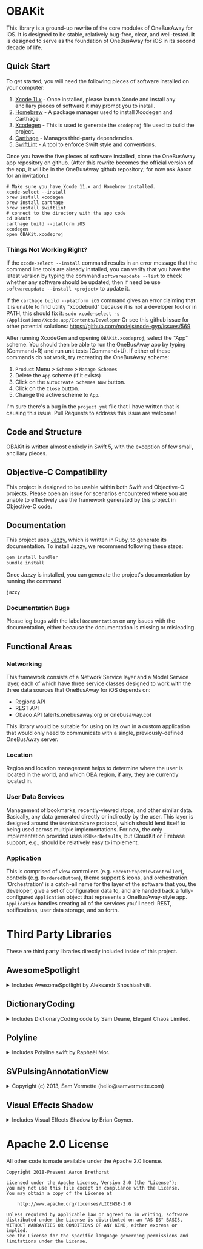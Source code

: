 # OBAKit

This library is a ground-up rewrite of the core modules of OneBusAway for iOS. It is designed to be stable, relatively bug-free, clear, and well-tested. It is designed to serve as the foundation of OneBusAway for iOS in its second decade of life.

## Quick Start

To get started, you will need the following pieces of software installed on your computer:

1. [Xcode 11.x](https://apps.apple.com/us/app/xcode/id497799835) - Once installed, please launch Xcode and install any ancillary pieces of software it may prompt you to install.
2. [Homebrew](https://brew.sh) - A package manager used to install Xcodegen and Carthage.
3. [Xcodegen](https://github.com/yonaskolb/XcodeGen) - This is used to generate the `xcodeproj` file used to build the project.
4. [Carthage](https://github.com/Carthage/Carthage) - Manages third-party dependencies.
5. [SwiftLint](https://github.com/realm/SwiftLint) - A tool to enforce Swift style and conventions.


Once you have the five pieces of software installed, clone the OneBusAway app repository on github. (After this rewrite becomes the official version of the app, it will be in the OneBusAway github repository; for now ask Aaron for an invitation.)

    # Make sure you have Xcode 11.x and Homebrew installed.
    xcode-select --install
    brew install xcodegen
    brew install carthage
    brew install swiftlint
    # connect to the directory with the app code
    cd OBAKit
    carthage build --platform iOS
    xcodegen
    open OBAKit.xcodeproj

### Things Not Working Right?

If the `xcode-select --install` command results in an error message that the command line tools are already installed, you can verify that you have the latest version by typing the command `softwareupdate --list` to check whether any software should be updated; then if need be use `softwareupdate --install <project>` to  update it.

If the `carthage build --platform iOS` command gives an error claiming that it is unable to find utility "xcodebuild" because it is not a developer tool or in PATH, this should fix it:
`sudo xcode-select -s /Applications/Xcode.app/Contents/Developer`
Or see this github issue for other potential solutions: https://github.com/nodejs/node-gyp/issues/569

After running XcodeGen and opening `OBAKit.xcodeproj`, select the "App" scheme. You should then be able to run the OneBusAway app by typing (Command+R) and run unit tests (Command+U). If either of these commands do not work, try recreating the OneBusAway scheme:

1. `Product` Menu > `Scheme` > `Manage Schemes`
2. Delete the `App` scheme (if it exists)
3. Click on the `Autocreate Schemes Now` button.
4. Click on the `Close` button.
5. Change the active scheme to `App`.

I'm sure there's a bug in the `project.yml` file that I have written that is causing this issue. Pull Requests to address this issue are welcome!

## Code and Structure

OBAKit is written almost entirely in Swift 5, with the exception of few small, ancillary pieces.

## Objective-C Compatibility

This project is designed to be usable within both Swift and Objective-C projects. Please open an issue for scenarios encountered where you are unable to effectively use the framework generated by this project in Objective-C code.

## Documentation

This project uses [Jazzy](https://github.com/realm/jazzy), which is written in Ruby, to generate its documentation. To install Jazzy, we recommend following these steps:

```bash
gem install bundler
bundle install
```

Once Jazzy is installed, you can generate the project's documentation by running the command

```bash
jazzy
```

### Documentation Bugs

Please log bugs with the label `Documentation` on any issues with the documentation, either because the documentation is missing or misleading.

## Functional Areas

### Networking

This framework consists of a Network Service layer and a Model Service layer, each of which have three service classes designed to work with the three data sources that OneBusAway for iOS depends on:

* Regions API
* REST API
* Obaco API (alerts.onebusaway.org or onebusaway.co)

This library would be suitable for using on its own in a custom application that would only need to communicate with a single, previously-defined OneBusAway server.

### Location

Region and location management helps to determine where the user is located in the world, and which OBA region, if any, they are currently located in.

### User Data Services

Management of bookmarks, recently-viewed stops, and other similar data. Basically, any data generated directly or indirectly by the user. This layer is designed around the `UserDataStore` protocol, which should lend itself to being used across multiple implementations. For now, the only implementation provided uses `NSUserDefaults`, but CloudKit or Firebase support, e.g., should be relatively easy to implement.

### Application

This is comprised of view controllers (e.g. `RecentStopsViewController`), controls (e.g. `BorderedButton`), theme support &amp; icons, and orchestration. 'Orchestration' is a catch-all name for the layer of the software that you, the developer, give a set of configuration data to, and are handed back a fully-configured `Application` object that represents a OneBusAway-style app. `Application` handles creating all of the services you'll need: REST, notifications, user data storage, and so forth.

# Third Party Libraries

These are third party libraries directly included inside of this project.

## AwesomeSpotlight

<details>
    <summary>Includes AwesomeSpotlight by Aleksandr Shoshiashvili.</summary>

    ```
    Copyright (c) 2017 aleksandrshoshiashvili aleksandr.shoshiashvili@gmail.com

    Permission is hereby granted, free of charge, to any person obtaining a copy
    of this software and associated documentation files (the "Software"), to deal
    in the Software without restriction, including without limitation the rights
    to use, copy, modify, merge, publish, distribute, sublicense, and/or sell
    copies of the Software, and to permit persons to whom the Software is
    furnished to do so, subject to the following conditions:

    The above copyright notice and this permission notice shall be included in
    all copies or substantial portions of the Software.

    THE SOFTWARE IS PROVIDED "AS IS", WITHOUT WARRANTY OF ANY KIND, EXPRESS OR
    IMPLIED, INCLUDING BUT NOT LIMITED TO THE WARRANTIES OF MERCHANTABILITY,
    FITNESS FOR A PARTICULAR PURPOSE AND NONINFRINGEMENT. IN NO EVENT SHALL THE
    AUTHORS OR COPYRIGHT HOLDERS BE LIABLE FOR ANY CLAIM, DAMAGES OR OTHER
    LIABILITY, WHETHER IN AN ACTION OF CONTRACT, TORT OR OTHERWISE, ARISING FROM,
    OUT OF OR IN CONNECTION WITH THE SOFTWARE OR THE USE OR OTHER DEALINGS IN
    THE SOFTWARE.
    ```
</details>

## DictionaryCoding

<details>
  <summary>Includes DictionaryCoding code by Sam Deane, Elegant Chaos Limited.</summary>

  ```
  The original code is copyright (c) 2014 - 2017 Apple Inc. and the Swift project authors

  Licensed under Apache License v2.0 with Runtime Library Exception

  See https://swift.org/LICENSE.txt for license information
  See https://swift.org/CONTRIBUTORS.txt for the list of Swift project authors

  Modifications and additional code here is copyright (c) 2018 Sam Deane, and is licensed under the same terms.
  ```
</details>

## Polyline

<details>
    <summary>Includes Polyline.swift by Raphaël Mor.</summary>

    ```
    The MIT License (MIT)

    Copyright (c) 2015 Raphaël Mor

    Permission is hereby granted, free of charge, to any person obtaining a copy
    of this software and associated documentation files (the "Software"), to deal
    in the Software without restriction, including without limitation the rights
    to use, copy, modify, merge, publish, distribute, sublicense, and/or sell
    copies of the Software, and to permit persons to whom the Software is
    furnished to do so, subject to the following conditions:

    The above copyright notice and this permission notice shall be included in all
    copies or substantial portions of the Software.

    THE SOFTWARE IS PROVIDED "AS IS", WITHOUT WARRANTY OF ANY KIND, EXPRESS OR
    IMPLIED, INCLUDING BUT NOT LIMITED TO THE WARRANTIES OF MERCHANTABILITY,
    FITNESS FOR A PARTICULAR PURPOSE AND NONINFRINGEMENT. IN NO EVENT SHALL THE
    AUTHORS OR COPYRIGHT HOLDERS BE LIABLE FOR ANY CLAIM, DAMAGES OR OTHER
    LIABILITY, WHETHER IN AN ACTION OF CONTRACT, TORT OR OTHERWISE, ARISING FROM,
    OUT OF OR IN CONNECTION WITH THE SOFTWARE OR THE USE OR OTHER DEALINGS IN THE
    SOFTWARE.
    ```
</details>

## SVPulsingAnnotationView

<details>
    <summary>Copyright (c) 2013, Sam Vermette (hello@samvermette.com)</summary>

    ```
    Permission to use, copy, modify, and/or distribute this software for any purpose with or without fee is hereby
    granted, provided that the above copyright notice and this permission notice appear in all copies.

    THE SOFTWARE IS PROVIDED "AS IS" AND THE AUTHOR DISCLAIMS ALL WARRANTIES WITH REGARD TO THIS SOFTWARE INCLUDING
    ALL IMPLIED WARRANTIES OF MERCHANTABILITY AND FITNESS. IN NO EVENT SHALL THE AUTHOR BE LIABLE FOR ANY SPECIAL,
    DIRECT, INDIRECT, OR CONSEQUENTIAL DAMAGES OR ANY DAMAGES WHATSOEVER RESULTING FROM LOSS OF USE, DATA OR
    PROFITS, WHETHER IN AN ACTION OF CONTRACT, NEGLIGENCE OR OTHER TORTIOUS ACTION, ARISING OUT OF OR IN CONNECTION
    WITH THE USE OR PERFORMANCE OF THIS SOFTWARE.
    ```
</details>

## Visual Effects Shadow

<details>
    <summary>Includes Visual Effects Shadow by Brian Coyner.</summary>

    ```
    https://github.com/briancoyner/Visual-Effects-Shadow

    MIT License

    Copyright (c) 2017 Brian Coyner

    Permission is hereby granted, free of charge, to any person obtaining a copy
    of this software and associated documentation files (the "Software"), to deal
    in the Software without restriction, including without limitation the rights
    to use, copy, modify, merge, publish, distribute, sublicense, and/or sell
    copies of the Software, and to permit persons to whom the Software is
    furnished to do so, subject to the following conditions:

    The above copyright notice and this permission notice shall be included in all
    copies or substantial portions of the Software.

    THE SOFTWARE IS PROVIDED "AS IS", WITHOUT WARRANTY OF ANY KIND, EXPRESS OR
    IMPLIED, INCLUDING BUT NOT LIMITED TO THE WARRANTIES OF MERCHANTABILITY,
    FITNESS FOR A PARTICULAR PURPOSE AND NONINFRINGEMENT. IN NO EVENT SHALL THE
    AUTHORS OR COPYRIGHT HOLDERS BE LIABLE FOR ANY CLAIM, DAMAGES OR OTHER
    LIABILITY, WHETHER IN AN ACTION OF CONTRACT, TORT OR OTHERWISE, ARISING FROM,
    OUT OF OR IN CONNECTION WITH THE SOFTWARE OR THE USE OR OTHER DEALINGS IN THE
    SOFTWARE.
    ```
</details>

# Apache 2.0 License

All other code is made available under the Apache 2.0 license.

    Copyright 2018-Present Aaron Brethorst

    Licensed under the Apache License, Version 2.0 (the "License");
    you may not use this file except in compliance with the License.
    You may obtain a copy of the License at

        http://www.apache.org/licenses/LICENSE-2.0

    Unless required by applicable law or agreed to in writing, software
    distributed under the License is distributed on an "AS IS" BASIS,
    WITHOUT WARRANTIES OR CONDITIONS OF ANY KIND, either express or implied.
    See the License for the specific language governing permissions and
    limitations under the License.
